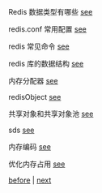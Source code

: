 Redis 数据类型有哪些 [see](11/1.md)  

redis.conf 常用配置 [see](11/2.md)  

redis 常见命令 [see](11/3.md)  

redis 库的数据结构 [see](11/4.md)  

内存分配器 [see](11/5.md)  

redisObject [see](11/6.md)  

共享对象和共享对象池 [see](11/7.md)  

sds [see](11/8.md)  

内存编码 [see](11/9.md)  

优化内存占用 [see](11/10.md)  

[before](10.md) | [next](12.md)  